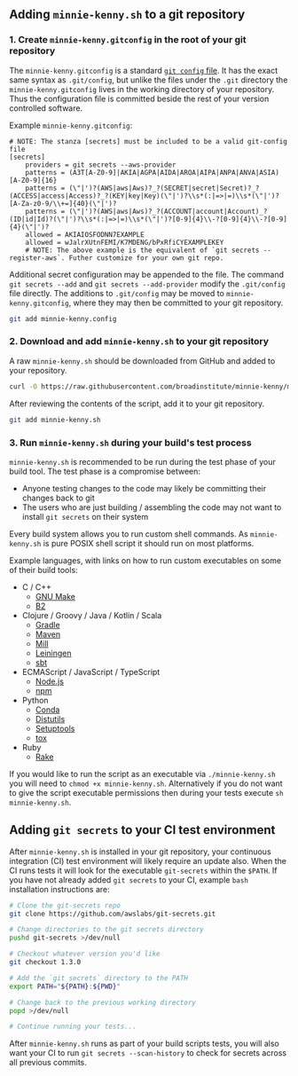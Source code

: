 ## Adding `minnie-kenny.sh` to a git repository

### 1. Create `minnie-kenny.gitconfig` in the root of your git repository

The `minnie-kenny.gitconfig` is a standard [`git config`
file](https://git-scm.com/docs/git-config#_configuration_file). It has the exact same syntax as `.git/config`, but
unlike the files under the `.git` directory the `minnie-kenny.gitconfig` lives in the working directory of your
repository. Thus the configuration file is committed beside the rest of your version controlled software.

Example `minnie-kenny.gitconfig`:

```gitconfig
# NOTE: The stanza [secrets] must be included to be a valid git-config file
[secrets]
    providers = git secrets --aws-provider
    patterns = (A3T[A-Z0-9]|AKIA|AGPA|AIDA|AROA|AIPA|ANPA|ANVA|ASIA)[A-Z0-9]{16}
    patterns = (\"|')?(AWS|aws|Aws)?_?(SECRET|secret|Secret)?_?(ACCESS|access|Access)?_?(KEY|key|Key)(\"|')?\\s*(:|=>|=)\\s*(\"|')?[A-Za-z0-9/\\+=]{40}(\"|')?
    patterns = (\"|')?(AWS|aws|Aws)?_?(ACCOUNT|account|Account)_?(ID|id|Id)?(\"|')?\\s*(:|=>|=)\\s*(\"|')?[0-9]{4}\\-?[0-9]{4}\\-?[0-9]{4}(\"|')?
    allowed = AKIAIOSFODNN7EXAMPLE
    allowed = wJalrXUtnFEMI/K7MDENG/bPxRfiCYEXAMPLEKEY
    # NOTE: The above example is the equivalent of `git secrets --register-aws`. Futher customize for your own git repo.
```

Additional secret configuration may be appended to the file. The command `git secrets --add` and
`git secrets --add-provider` modify the `.git/config` file directly. The additions to `.git/config` may be moved to
`minnie-kenny.gitconfig`, where they may then be committed to your git repository.

```bash
git add minnie-kenny.config
```

### 2. Download and add `minnie-kenny.sh` to your git repository

A raw `minnie-kenny.sh` should be downloaded from GitHub and added to your repository.

```bash
curl -O https://raw.githubusercontent.com/broadinstitute/minnie-kenny/master/minnie-kenny.sh
```

After reviewing the contents of the script, add it to your git repository.

```bash
git add minnie-kenny.sh
```

### 3. Run `minnie-kenny.sh` during your build's test process

`minnie-kenny.sh` is recommended to be run during the test phase of your build tool. The test phase is a compromise
between:

- Anyone testing changes to the code may likely be committing their changes back to git
- The users who are just building / assembling the code may not want to install `git secrets` on their system

Every build system allows you to run custom shell commands. As `minnie-kenny.sh` is pure POSIX shell script it should
run on most platforms.

Example languages, with links on how to run custom executables on some of their build tools:

- C / C++
    - [GNU Make](https://www.gnu.org/software/make/manual/html_node/Force-Targets.html#Force-Targets)
    - [B2](https://boostorg.github.io/build/manual/master/index.html#jam.language.rules.builtins.utility._shell__)
- Clojure / Groovy / Java / Kotlin / Scala
    - [Gradle](https://docs.gradle.org/current/dsl/org.gradle.api.tasks.Exec.html)
    - [Maven](https://www.mojohaus.org/exec-maven-plugin/)
    - [Mill](https://www.lihaoyi.com/mill/page/extending-mill.html#custom-targets--commands)
    - [Leiningen](https://github.com/hyPiRion/lein-shell#readme)
    - [sbt](https://www.scala-sbt.org/1.x/docs/Process.html)
- ECMAScript / JavaScript / TypeScript
    - [Node.js](https://nodejs.org/api/child_process.html#child_process_child_process_spawnsync_command_args_options)
    - [npm](https://docs.npmjs.com/misc/scripts#examples)
- Python
    - [Conda](https://docs.conda.io/projects/conda-build/en/latest/resources/define-metadata.html?highlight=test#test-commands)
    - [Distutils](https://docs.python.org/3/distutils/extending.html)
    - [Setuptools](https://setuptools.readthedocs.io/en/latest/setuptools.html#adding-commands)
    - [tox](https://tox.readthedocs.io/en/latest/#basic-example)
- Ruby
    - [Rake](https://ruby.github.io/rake/FileUtils.html#method-i-sh)

If you would like to run the script as an executable via `./minnie-kenny.sh` you will need to
`chmod +x minnie-kenny.sh`. Alternatively if you do not want to give the script executable permissions then during your
tests execute `sh minnie-kenny.sh`.

## Adding `git secrets` to your CI test environment

After `minnie-kenny.sh` is installed in your git repository, your continuous integration (CI) test environment will
likely require an update also. When the CI runs tests it will look for the executable `git-secrets` within the `$PATH`.
If you have not already added `git secrets` to your CI, example `bash` installation instructions are:

```bash
# Clone the git-secrets repo
git clone https://github.com/awslabs/git-secrets.git

# Change directories to the git secrets directory
pushd git-secrets >/dev/null

# Checkout whatever version you'd like
git checkout 1.3.0

# Add the `git secrets` directory to the PATH
export PATH="${PATH}:${PWD}"

# Change back to the previous working directory
popd >/dev/null

# Continue running your tests...
```

After `minnie-kenny.sh` runs as part of your build scripts tests, you will also want your CI to run
`git secrets --scan-history` to check for secrets across all previous commits.
